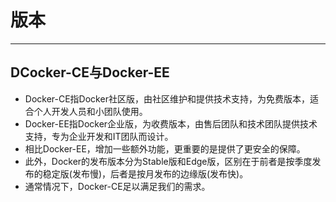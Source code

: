 # 版本
---
## DCocker-CE与Docker-EE
- Docker-CE指Docker社区版，由社区维护和提供技术支持，为免费版本，适合个人开发人员和小团队使用。
- Docker-EE指Docker企业版，为收费版本，由售后团队和技术团队提供技术支持，专为企业开发和IT团队而设计。
- 相比Docker-EE，增加一些额外功能，更重要的是提供了更安全的保障。
- 此外，Docker的发布版本分为Stable版和Edge版，区别在于前者是按季度发布的稳定版(发布慢)，后者是按月发布的边缘版(发布快)。
- 通常情况下，Docker-CE足以满足我们的需求。


